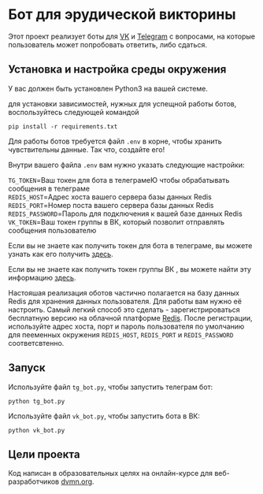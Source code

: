 # Бот для эрудической викторины

Этот проект реализует боты для [VK](https://vk.com/paser_group) и [Telegram](https://t.me/quiz_paser_bot) с вопросами, на которые пользователь может попробовать ответить, либо сдаться.

## Установка и настройка среды окружения

У вас должен быть установлен Python3 на вашей системе.

для установки зависимостей, нужных для успещной работы ботов, воспользуйтесь следующей командой
```
pip install -r requirements.txt
```

Для работы ботов требуется файл `.env` в корне, чтобы хранить чувствительны данные. Так что, создайте его!

Внутри вашего файла `.env` вам нужно указать следующие настройки:

`TG_TOKEN`=Ваш токен для бота в телеграмеЮ чтобы обрабатывать сообщения в телеграме   
`REDIS_HOST`=Адрес хоста вашего сервера базы данных Redis   
`REDIS_PORT`=Номер поста вашего сервера базы данных Redis   
`REDIS_PASSWORD`=Пароль для подключения к вашей базе данных Redis   
`VK_TOKEN`=Ваш токен группы в ВК, который позволит отправлять сообщения пользователю   

Если вы не знаете как получить токен для бота в телеграме, вы можете узнать как его получить [здесь](https://core.telegram.org/bots#3-how-do-i-create-a-bot).

Если вы не знаете как получить токен группы ВК , вы можете найти эту информацию [здесь](https://dev.vk.com/api/community-messages/getting-started#Получение%20ключа%20доступа%20в%20настройках%20сообщества).

Настояшая реализация оботов частично полагается на базу данных Redis для хранения данных пользователя. Для работы вам нужно её настроить.
Самый легкий способ это сделать - зарегистрироваться бесплатную версию на облачной платформе [Redis](https://redis.com/try-free/).
После регистрации, используйте адрес хоста, порт и пароль пользователя по умолчанию для пееменных окружения `REDIS_HOST`, `REDIS_PORT` и `REDIS_PASSWORD` соответсвтенно.
  
## Запуск

Используйте файл `tg_bot.py`, чтобы запустить телеграм бот:

```
python tg_bot.py 
```

Используйте файл `vk_bot.py`, чтобы запустить бота в ВК:

```
python vk_bot.py 
```

## Цели проекта

Код написан в образовательных целях на онлайн-курсе для веб-разработчиков [dvmn.org](https://dvmn.org/).
